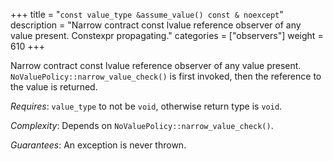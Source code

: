 +++
title = "`const value_type &assume_value() const & noexcept`"
description = "Narrow contract const lvalue reference observer of any value present. Constexpr propagating."
categories = ["observers"]
weight = 610
+++

Narrow contract const lvalue reference observer of any value present. `NoValuePolicy::narrow_value_check()` is first invoked, then the reference to the value is returned.

*Requires*: `value_type` to not be `void`, otherwise return type is `void`.

*Complexity*: Depends on `NoValuePolicy::narrow_value_check()`.

*Guarantees*: An exception is never thrown.
